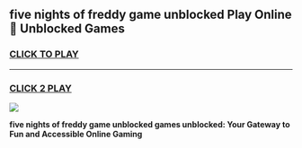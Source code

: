 
## five nights of freddy game unblocked Play Online 👋 Unblocked Games
<h3>
<a href="https://premium.freeplayer.one?title=five_nights_of_freddy_game_unblocked&ref=19F">CLICK TO PLAY</a></h3>
<hr>

<h3>
<a href="https://premium.freeplayer.one?title=five_nights_of_freddy_game_unblocked&ref=19F">CLICK 2 PLAY</a>
  
</h3>

<a href="https://premium.freeplayer.one?title=five_nights_of_freddy_game_unblocked&ref=19F"><img src="https://clearcache.store/games.png"></a>


**five nights of freddy game unblocked games unblocked: Your Gateway to Fun and Accessible Online Gaming**
